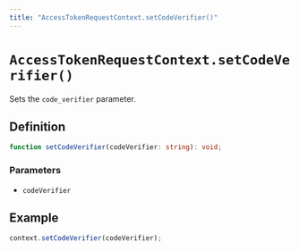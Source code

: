 ```yaml
---
title: "AccessTokenRequestContext.setCodeVerifier()"
---
```


# `AccessTokenRequestContext.setCodeVerifier()`

Sets the `code_verifier` parameter.

## Definition

```ts
function setCodeVerifier(codeVerifier: string): void;
```

### Parameters

- `codeVerifier`

## Example

```ts
context.setCodeVerifier(codeVerifier);
```
